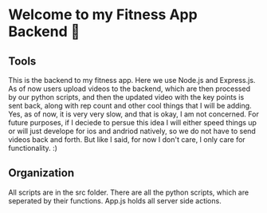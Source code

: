# Welcome to my Fitness App Backend 👋

## Tools
This is the backend to my fitness app. Here we use Node.js and Express.js. As of now users upload videos to the backend, which are then processed by our python
scripts, and then the updated video with the key points is sent back, along with rep count and other cool things that I will be adding.
Yes, as of now, it is very very slow, and that is okay, I am not concerned. For future purposes, if I deciede to persue this idea I will either speed things up
or will just develope for ios and andriod natively, so we do not have to send videos back and forth. But like I said, for now I don't care, I only care for 
functionality. :)
## Organization
All scripts are in the src folder. There are all the python scripts, which are seperated by their functions. App.js holds all server side actions.